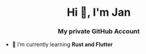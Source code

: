 <h1 align="center">Hi 👋, I'm Jan</h1>
<h3 align="center">My private GitHub Account</h3>

- 🌱 I’m currently learning **Rust and Flutter**
